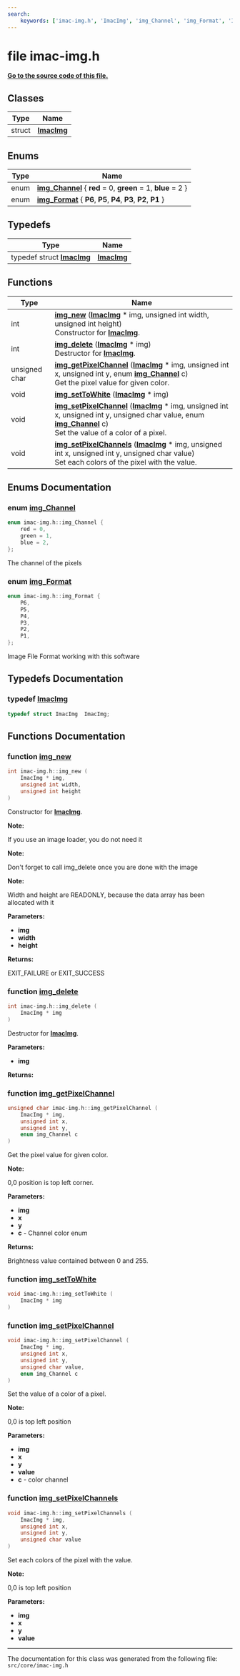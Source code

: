 ```yaml
---
search:
    keywords: ['imac-img.h', 'ImacImg', 'img_Channel', 'img_Format', 'ImacImg', 'img_new', 'img_delete', 'img_getPixelChannel', 'img_setToWhite', 'img_setPixelChannel', 'img_setPixelChannels']
---
```


# file imac-img.h

**[Go to the source code of this file.](imac-img_8h_source.md)**
## Classes

|Type|Name|
|-----|-----|
|struct|[**ImacImg**](struct_imac_img.md)|


## Enums

|Type|Name|
|-----|-----|
|enum|[**img\_Channel**](imac-img_8h.md#1a415ca2e37928df0e87062550612407a1) { **red** = 0, **green** = 1, **blue** = 2 } |
|enum|[**img\_Format**](imac-img_8h.md#1abe83871208f94af5ca8ef33a1c6f5a0a) { **P6**, **P5**, **P4**, **P3**, **P2**, **P1** } |


## Typedefs

|Type|Name|
|-----|-----|
|typedef struct **[ImacImg](struct_imac_img.md)**|[**ImacImg**](imac-img_8h.md#1a36f94e74c5010b84b5d637d783bbb750)|


## Functions

|Type|Name|
|-----|-----|
|int|[**img\_new**](imac-img_8h.md#1a9d6e9f6384788fbcdace048c7327209f) (**[ImacImg](struct_imac_img.md)** \* img, unsigned int width, unsigned int height) <br>Constructor for **[ImacImg](struct_imac_img.md)**. |
|int|[**img\_delete**](imac-img_8h.md#1aa00c1131cec1fae13895faba2f1f5cac) (**[ImacImg](struct_imac_img.md)** \* img) <br>Destructor for **[ImacImg](struct_imac_img.md)**. |
|unsigned char|[**img\_getPixelChannel**](imac-img_8h.md#1a19bfc01604a78996551a46ee0a3eb9c3) (**[ImacImg](struct_imac_img.md)** \* img, unsigned int x, unsigned int y, enum **[img\_Channel](imac-img_8h.md#1a415ca2e37928df0e87062550612407a1)** c) <br>Get the pixel value for given color. |
|void|[**img\_setToWhite**](imac-img_8h.md#1a8c88589c2eb9c42d7e7916c97f0c20de) (**[ImacImg](struct_imac_img.md)** \* img) |
|void|[**img\_setPixelChannel**](imac-img_8h.md#1a8f7aa804b06a0df8eafa77e1a4d12805) (**[ImacImg](struct_imac_img.md)** \* img, unsigned int x, unsigned int y, unsigned char value, enum **[img\_Channel](imac-img_8h.md#1a415ca2e37928df0e87062550612407a1)** c) <br>Set the value of a color of a pixel. |
|void|[**img\_setPixelChannels**](imac-img_8h.md#1a5b8f1a182c7c694217d09dcdce848308) (**[ImacImg](struct_imac_img.md)** \* img, unsigned int x, unsigned int y, unsigned char value) <br>Set each colors of the pixel with the value. |


## Enums Documentation

### enum <a id="1a415ca2e37928df0e87062550612407a1" href="#1a415ca2e37928df0e87062550612407a1">img\_Channel</a>

```cpp
enum imac-img.h::img_Channel {
    red = 0,
    green = 1,
    blue = 2,
};
```


The channel of the pixels 

### enum <a id="1abe83871208f94af5ca8ef33a1c6f5a0a" href="#1abe83871208f94af5ca8ef33a1c6f5a0a">img\_Format</a>

```cpp
enum imac-img.h::img_Format {
    P6,
    P5,
    P4,
    P3,
    P2,
    P1,
};
```


Image File Format working with this software 

## Typedefs Documentation

### typedef <a id="1a36f94e74c5010b84b5d637d783bbb750" href="#1a36f94e74c5010b84b5d637d783bbb750">ImacImg</a>

```cpp
typedef struct ImacImg  ImacImg;
```



## Functions Documentation

### function <a id="1a9d6e9f6384788fbcdace048c7327209f" href="#1a9d6e9f6384788fbcdace048c7327209f">img\_new</a>

```cpp
int imac-img.h::img_new (
    ImacImg * img,
    unsigned int width,
    unsigned int height
)
```

Constructor for **[ImacImg](struct_imac_img.md)**. 



**Note:**

If you use an image loader, you do not need it 




**Note:**

Don't forget to call img\_delete once you are done with the image 




**Note:**

Width and height are READONLY, because the data array has been allocated with it




**Parameters:**


* **img** 
* **width** 
* **height** 



**Returns:**

EXIT\_FAILURE or EXIT\_SUCCESS 




### function <a id="1aa00c1131cec1fae13895faba2f1f5cac" href="#1aa00c1131cec1fae13895faba2f1f5cac">img\_delete</a>

```cpp
int imac-img.h::img_delete (
    ImacImg * img
)
```

Destructor for **[ImacImg](struct_imac_img.md)**. 



**Parameters:**


* **img** 



**Returns:**






### function <a id="1a19bfc01604a78996551a46ee0a3eb9c3" href="#1a19bfc01604a78996551a46ee0a3eb9c3">img\_getPixelChannel</a>

```cpp
unsigned char imac-img.h::img_getPixelChannel (
    ImacImg * img,
    unsigned int x,
    unsigned int y,
    enum img_Channel c
)
```

Get the pixel value for given color. 



**Note:**

0,0 position is top left corner.




**Parameters:**


* **img** 
* **x** 
* **y** 
* **c** - Channel color enum 



**Returns:**

Brightness value contained between 0 and 255. 




### function <a id="1a8c88589c2eb9c42d7e7916c97f0c20de" href="#1a8c88589c2eb9c42d7e7916c97f0c20de">img\_setToWhite</a>

```cpp
void imac-img.h::img_setToWhite (
    ImacImg * img
)
```



### function <a id="1a8f7aa804b06a0df8eafa77e1a4d12805" href="#1a8f7aa804b06a0df8eafa77e1a4d12805">img\_setPixelChannel</a>

```cpp
void imac-img.h::img_setPixelChannel (
    ImacImg * img,
    unsigned int x,
    unsigned int y,
    unsigned char value,
    enum img_Channel c
)
```

Set the value of a color of a pixel. 



**Note:**

0,0 is top left position




**Parameters:**


* **img** 
* **x** 
* **y** 
* **value** 
* **c** - color channel 



### function <a id="1a5b8f1a182c7c694217d09dcdce848308" href="#1a5b8f1a182c7c694217d09dcdce848308">img\_setPixelChannels</a>

```cpp
void imac-img.h::img_setPixelChannels (
    ImacImg * img,
    unsigned int x,
    unsigned int y,
    unsigned char value
)
```

Set each colors of the pixel with the value. 



**Note:**

0,0 is top left position




**Parameters:**


* **img** 
* **x** 
* **y** 
* **value** 





----------------------------------------
The documentation for this class was generated from the following file: `src/core/imac-img.h`
